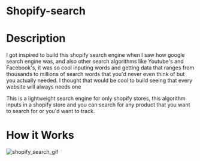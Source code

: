 # Shopify-search


# Description

I got inspired to build this shopify search engine when I saw how google search engine was, and also other search algorithms like Youtube's and Facebook's,
it was so cool inputing words and getting data that ranges from thousands to millions of search words that you'd never even think of but you actually needed. I thought that would be cool to build seeing that every website will always needs one

This is a lightweight search engine for only shopify stores, this algorithm inputs in a shopify store and you can search for any product that you want to search for or you'd want to track.


# How it Works

<!-- https://user-images.githubusercontent.com/95959056/208896532-3d58c3a5-e194-4302-b886-5e12469f748d.mp4 -->

![shopify_search_gif](https://user-images.githubusercontent.com/95959056/208896694-740c696b-7e56-425a-8a7f-c6fbd7558335.gif)
